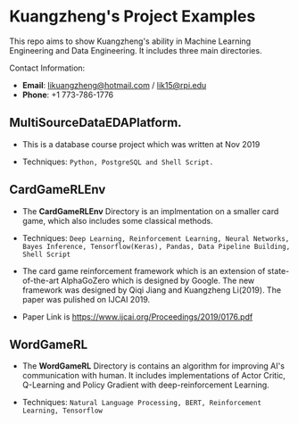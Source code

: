 # Kuangzheng's Project Examples
This repo aims to show Kuangzheng's ability in Machine Learning Engineering and Data Engineering. It includes three main directories.

Contact Information: 
+ **Email**: likuangzheng@hotmail.com / lik15@rpi.edu
+ **Phone**: +1 773-786-1776 

## **MultiSourceDataEDAPlatform**. 

+ This is a database course project which was written at Nov 2019

+ Techniques: `Python, PostgreSQL and Shell Script.`

## CardGameRLEnv
+ The **CardGameRLEnv** Directory is an implmentation on a smaller card game, which also includes some classical methods.

+ Techniques: `Deep Learning, Reinforcement Learning, Neural Networks, Bayes Inference, Tensorflow(Keras), Pandas, Data Pipeline Building, Shell Script`

+ The card game reinforcement framework which is an extension of state-of-the-art AlphaGoZero which is designed by Google. The new framework was designed by Qiqi Jiang and Kuangzheng Li(2019). The paper was pulished on IJCAI 2019. 

+ Paper Link is https://www.ijcai.org/Proceedings/2019/0176.pdf

## WordGameRL
+ The **WordGameRL** Directory is contains an algorithm for improving AI's communication with human. It includes implementations of  Actor Critic, Q-Learning and Policy Gradient  with deep-reinforcement Learning.

+ Techniques: `Natural Language Processing, BERT, Reinforcement Learning, Tensorflow`
